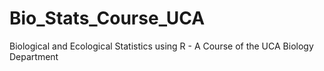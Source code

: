 # Bio_Stats_Course_UCA
Biological and Ecological Statistics using R - A Course of the UCA Biology Department 
